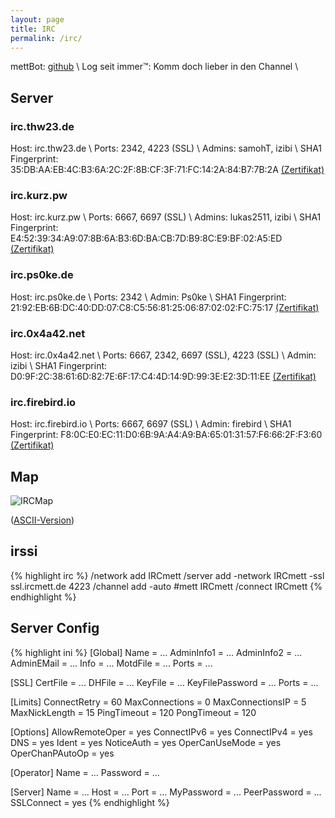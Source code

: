 ```yaml
---
layout: page
title: IRC
permalink: /irc/
---
```


mettBot: [github](http://github.com/Ro0mquy/MettBot) \\
Log seit immer™: Komm doch lieber in den Channel \\
<!-- #mett Stats: [mett.html (mett/salami)](https://mett:salami@excalibur.h4ndi.de/~hendrik/ircstats/mett.html) -->

## Server

### irc.thw23.de

Host: irc.thw23.de \\
Ports: 2342, 4223 (SSL) \\
Admins: samohT, izibi \\
SHA1 Fingerprint: 35:DB:AA:EB:4C:B3:6A:2C:2F:8B:CF:3F:71:FC:14:2A:84:B7:7B:2A [(Zertifikat)](https://julian.taurus.uberspace.de/ircmett/certs/irc.thw23.de.pem)

### irc.kurz.pw

Host: irc.kurz.pw \\
Ports: 6667, 6697 (SSL) \\
Admins: lukas2511, izibi \\
SHA1 Fingerprint: E4:52:39:34:A9:07:8B:6A:B3:6D:BA:CB:7D:B9:8C:E9:BF:02:A5:ED [(Zertifikat)](https://julian.taurus.uberspace.de/ircmett/certs/trollkampf.luma-hosting.de.pem)

### irc.ps0ke.de

Host: irc.ps0ke.de \\
Ports: 2342 \\
Admin: Ps0ke \\
SHA1 Fingerprint: 21:92:EB:6B:DC:40:DD:07:C8:C5:56:81:25:06:87:02:02:FC:75:17 [(Zertifikat)](https://julian.taurus.uberspace.de/ircmett/certs/irc.ps0ke.de.pem)

### irc.0x4a42.net

Host: irc.0x4a42.net \\
Ports: 6667, 2342, 6697 (SSL), 4223 (SSL) \\
Admin: izibi \\
SHA1 Fingerprint: D0:9F:2C:38:61:6D:82:7E:6F:17:C4:4D:14:9D:99:3E:E2:3D:11:EE [(Zertifikat)](https://julian.taurus.uberspace.de/ircmett/certs/irc.0x4a42.net.pem)

### irc.firebird.io

Host: irc.firebird.io \\
Ports: 6667, 6697 (SSL) \\
Admin: firebird \\
SHA1 Fingerprint: F8:0C:E0:EC:11:D0:6B:9A:A4:A9:BA:65:01:31:57:F6:66:2F:F3:60 [(Zertifikat)](https://firebird.io/certificate.pem)

## Map

![IRCMap](https://julian.taurus.uberspace.de/ircmett/map.png)

([ASCII-Version](https://julian.taurus.uberspace.de/ircmett/map.txt))

## irssi

{% highlight irc %}
/network add IRCmett
/server add -network IRCmett -ssl ssl.ircmett.de 4223
/channel add -auto #mett IRCmett
/connect IRCmett
{% endhighlight %}

## Server Config

{% highlight ini %}
[Global]
Name = ...
AdminInfo1 = ...
AdminInfo2 = ...
AdminEMail = ...
Info = ...
MotdFile = ...
Ports = ...

[SSL]
CertFile = ...
DHFile = ...
KeyFile = ...
KeyFilePassword = ...
Ports = ...

[Limits]
ConnectRetry = 60
MaxConnections = 0
MaxConnectionsIP = 5
MaxNickLength = 15
PingTimeout = 120
PongTimeout = 120

[Options]
AllowRemoteOper = yes
ConnectIPv6 = yes
ConnectIPv4 = yes
DNS = yes
Ident = yes
NoticeAuth = yes
OperCanUseMode = yes
OperChanPAutoOp = yes

[Operator]
Name = ...
Password = ...

[Server]
Name = ...
Host = ...
Port = ...
MyPassword = ...
PeerPassword = ...
SSLConnect = yes
{% endhighlight %}
